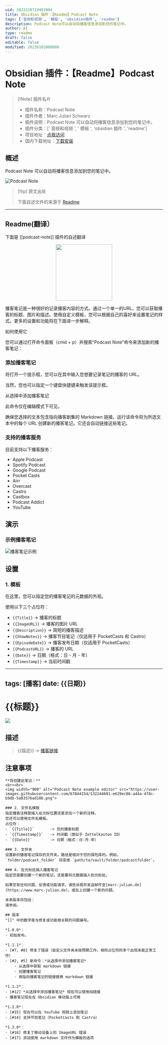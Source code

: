 ```yaml
---
uid: 2023120719403904
title: Obsidian 插件：【Readme】Podcast Note
tags: ['音频和视频', '模板', 'obsidian插件', 'readme']
description: Podcast Note可以自动将播客信息添加到您的笔记中。
author: AI
type: readme
draft: false
editable: false
modified: 20230101000000
---
```


# Obsidian 插件：【Readme】Podcast Note

> [!Note] 插件名片
> - 插件名称：Podcast Note
> - 插件作者：Marc Julian Schwarz
> - 插件说明：Podcast Note 可以自动将播客信息添加到您的笔记中。
> - 插件分类：[' 音频和视频 ', ' 模板 ', 'obsidian 插件 ', 'readme']
> - 项目地址：[点我访问](https://github.com/marcjulianschwarz/obsidian-podcast-note)
> - 国内下载地址：[下载安装](https://pkmer.cn/products/plugin/pluginMarket/?podcast-note)

## 概述

Podcast Note 可以自动将播客信息添加到您的笔记中。

![Podcast Note](https://cdn.pkmer.cn/covers/podcast-note.png!pkmer)

> [!tip] 原文出处
>
>下面自述文件的来源于 [Readme](https://ghproxy.net/https://raw.githubusercontent.com/marcjulianschwarz/obsidian-podcast-note/main/README.md)
>

---

## Readme(翻译）

下面是 [[podcast-note]] 插件的自述翻译

<p align="center">
<img width="180" src="https://user-images.githubusercontent.com/67844154/159135750-7bfb6623-ba92-4344-9426-8a43ed2de379.png">
</p>
播客笔记是一种很好的记录播客内容的方式。通过一个单一的URL，您可以获取播客的标题、图片和描述。使用自定义模板，您可以根据自己的喜好来设置笔记的样式。更多的设置和功能将在下面进一步解释。

如何使用它

您可以通过打开命令面板（cmd + p）并搜索“Podcast Note”命令来添加新的播客笔记：

### 添加播客笔记

将打开一个提示框，您可以在其中输入您想要记录笔记的播客的 URL。

当然，您也可以指定一个键盘快捷键来触发该提示框。

从选择中添加播客笔记

此命令仅在编辑模式下可见。

确保您选择的文本包含指向播客剧集的 Markdown 链接。运行该命令将为所选文本中的每个 URL 创建新的播客笔记。它还会自动链接这些笔记。

### 支持的播客服务

目前支持以下播客服务：

- Apple Podcast
- Spotify Podcast
- Google Podcast
- Pocket Casts
- Airr
- Overcast
- Castro
- Castbox
- Podcast Addict
- YouTube

## 演示

### 示例播客笔记

![播客笔记示例](https://cdn.pkmer.cn/covers/podcast-note_1_0.png!pkmer)

## 设置

### 1. 模板

在这里，您可以指定您的播客笔记的元数据的外观。

使用以下三个占位符：

- `{{Title}}` -> 播客的标题
- `{{ImageURL}}` -> 播客的图片 URL
- `{{Description}}` -> 简短的播客描述
- `{{ShowNotes}}` -> 播客节目笔记（仅适用于 PocketCasts 和 Castro）
- `{{EpisodeDate}}` -> 播客发布日期（仅适用于 PocketCasts）
- `{{PodcastURL}}` -> 播客的 URL
- `{{Date}}` -> 日期（格式：日 - 月 - 年）
- `{{Timestamp}}` -> 当前时间戳

---
tags: [播客]
date: {{日期}}
---

# {{标题}}

![]({{图片URL}})

## 描述

> {{描述}}
-> [播客链接]({{播客链接}})

## 注意事项

```
**将创建此笔记：**
<br><br>
<img width="900" alt="Podcast Note example editor" src="https://user-images.githubusercontent.com/67844154/132244681-e629ec06-a44a-4f8c-b9db-5a83576ad186.png">

### 2. 文件名模板
指定播客注释是插入在光标位置还是添加一个新的注释。
您还可以使用文件名模板。
占位符：
- `{{Title}}`       -> 您的播客标题
- `{{Timestamp}}`   -> 时间戳（类似于 Zettelkasten ID）
- `{{Date}}`        -> 日期（格式：日-月-年）

### 3. 文件夹
设置新的播客笔记保存的文件夹。路径是相对于您的保险库的。例如，`folder/podcast_folder` 将变成 `path/to/vault/folder/podcastfolder`。

### 4. 在光标处插入播客笔记
指定您是要创建一个新的笔记，还是要将元数据插入到光标处。

如果您有任何问题、反馈或功能请求，请告诉我并发送邮件至[marc-julian.de](https://www.marc-julian.de)，或在上创建一个新的问题。

未来版本将包括：
请参阅。

## 版本
"[]" 中的数字是与修复或功能相关联的问题编号。

*1.0.0*：
- 初始发布。

*1.1.1*：
- [#7, #8] 修复了错误（自定义文件夹未按预期工作，相同占位符的多个出现未能正常工作）
- [#2, #5] 新命令：*从选择中添加播客笔记*
    - 从选择中获取 markdown 链接
    - 创建播客笔记
    - 用指向播客笔记的链接替换 markdown 链接

*1.1.2*：
- [#12] *从选择中添加播客笔记* 现在可以使用纯链接
- 播客笔记现在在 Obsidian 移动版上可用

*1.2.0*：
- [#15] 现在可以在 YouTube 视频上添加笔记
- [#14] 支持节目笔记（PocketCasts 和 Castro）

*1.3.0*：
- [#18] 修复了移动设备上的 ImageURL 错误
- [#17] 添加使用 markdown 文件作为模板的选项



